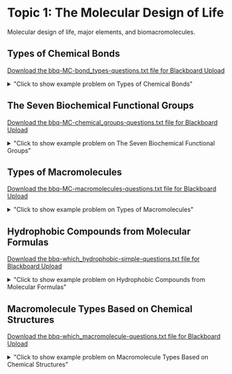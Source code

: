 # Topic 1: The Molecular Design of Life

Molecular design of life, major elements, and biomacromolecules.

## Types of Chemical Bonds

<a id='raw-url' href='bbq-MC-bond_types-questions.txt' download>Download the bbq-MC-bond_types-questions.txt file for Blackboard Upload</a>

<details>
  <summary>"Click to show example problem on Types of Chemical Bonds"</summary>
  {% include "biochemistry/topic01/MC-bond_types.html" %}

<br/></details>
## The Seven Biochemical Functional Groups

<a id='raw-url' href='bbq-MC-chemical_groups-questions.txt' download>Download the bbq-MC-chemical_groups-questions.txt file for Blackboard Upload</a>

<details>
  <summary>"Click to show example problem on The Seven Biochemical Functional Groups"</summary>
  {% include "biochemistry/topic01/MC-chemical_groups.html" %}

<br/></details>
## Types of Macromolecules

<a id='raw-url' href='bbq-MC-macromolecules-questions.txt' download>Download the bbq-MC-macromolecules-questions.txt file for Blackboard Upload</a>

<details>
  <summary>"Click to show example problem on Types of Macromolecules"</summary>
  {% include "biochemistry/topic01/MC-macromolecules.html" %}

<br/></details>
## Hydrophobic Compounds from Molecular Formulas

<a id='raw-url' href='bbq-which_hydrophobic-simple-questions.txt' download>Download the bbq-which_hydrophobic-simple-questions.txt file for Blackboard Upload</a>

<details>
  <summary>"Click to show example problem on Hydrophobic Compounds from Molecular Formulas"</summary>
  {% include "biochemistry/topic01/which_hydrophobic-simple.html" %}

<br/></details>
## Macromolecule Types Based on Chemical Structures

<a id='raw-url' href='bbq-which_macromolecule-questions.txt' download>Download the bbq-which_macromolecule-questions.txt file for Blackboard Upload</a>

<details>
  <summary>"Click to show example problem on Macromolecule Types Based on Chemical Structures"</summary>
  {% include "biochemistry/topic01/which_macromolecule.html" %}

<br/></details>
